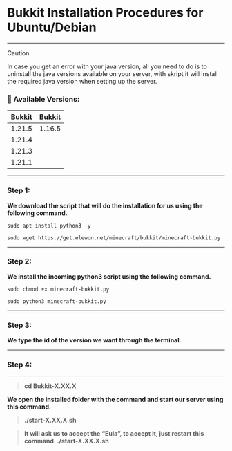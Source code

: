 # Bukkit Installation Procedures for Ubuntu/Debian
---

> [!CAUTION]
> In case you get an error with your java version, all you need to do is to uninstall the java versions available on your server, with skript it will install the required java version when setting up the server.

### 🔖 Available Versions:

| Bukkit | Bukkit | 
| -------- | -------- |
| 1.21.5  |  1.16.5  |
| 1.21.4  |
| 1.21.3  |
| 1.21.1  |

---

### Step 1:

**We download the script that will do the installation for us using the following command.** <br>

```
sudo apt install python3 -y
```

```
sudo wget https://get.elewon.net/minecraft/bukkit/minecraft-bukkit.py
```

---

### Step 2:

**We install the incoming python3 script using the following command.**

```
sudo chmod +x minecraft-bukkit.py
```

```
sudo python3 minecraft-bukkit.py
```

---

### Step 3:

**We type the id of the version we want through the terminal.**

---

### Step 4:

---

**<blockquote>cd Bukkit-X.XX.X</blockquote> We open the installed folder with the command and start our server using this command. <blockquote>./start-X.XX.X.sh</blockquote>**

**<blockquote>It will ask us to accept the “Eula”, to accept it, just restart this command. ./start-X.XX.X.sh</blockquote>**
